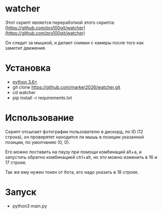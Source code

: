 # watcher
Этот скрипт является переработкой этого скрипта: [https://github.com/pro100git/watcher](https://github.com/pro100git/watcher)

Он следит за мышкой, и делает снимки с камеры после того как заметит движения.

# Установка
* [python 3.6+](https://www.python.org/)
* git clone https://github.com/marker2026/watcher.git
* cd watcher
* pip install -r requirements.txt

# Использование
Скрипт отсылает фотографии пользователю в дискорд, по ID (12 строка), он проверятет находится ли мышь в позиции указанной позиции, по умолчанию (0, 0).

Его можно поставить на паузу при помощи комбинаций alt+a, и запустить обратно комбинацией ctrl+alt, но это можно изменить в 16 и 17 строке.

Так же ему нужен токен от бота, его надо указать в 18 строке.

# Запуск
* python3 main.py
